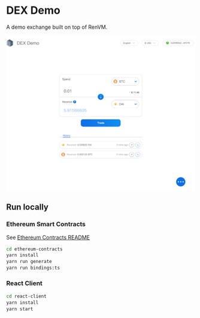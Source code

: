 # DEX Demo

A demo exchange built on top of RenVM.

![Preview](./preview.png)

## Run locally

### Ethereum Smart Contracts

See [Ethereum Contracts README](./ethereum-contracts)

```sh
cd ethereum-contracts
yarn install
yarn run generate
yarn run bindings:ts
```

### React Client

```sh
cd react-client
yarn install
yarn start
```
